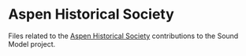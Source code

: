 # Aspen Historical Society

Files related to the [Aspen Historical Society](http://aspenhistory.org) contributions to the Sound Model project.
